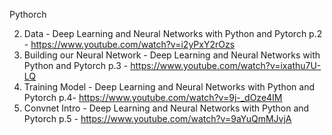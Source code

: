 Pythorch

2. Data - Deep Learning and Neural Networks with Python and Pytorch p.2 - https://www.youtube.com/watch?v=i2yPxY2rOzs
3. Building our Neural Network - Deep Learning and Neural Networks with Python and Pytorch p.3 - https://www.youtube.com/watch?v=ixathu7U-LQ
4. Training Model - Deep Learning and Neural Networks with Python and Pytorch p.4- https://www.youtube.com/watch?v=9j-_dOze4IM
5. Convnet Intro - Deep Learning and Neural Networks with Python and Pytorch p.5 - https://www.youtube.com/watch?v=9aYuQmMJvjA

